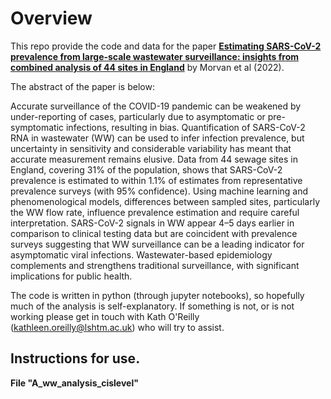 # Overview

This repo provide the code and data for the paper **[Estimating SARS-CoV-2 prevalence from large-scale wastewater surveillance: insights from combined analysis of 44 sites in England](https://www.researchsquare.com/article/rs-770963/v1)** by Morvan et al (2022).

The abstract of the paper is below:

Accurate surveillance of the COVID-19 pandemic can be weakened by under-reporting of cases, particularly due to asymptomatic or pre-symptomatic infections, resulting in bias. Quantification of SARS-CoV-2 RNA in wastewater (WW) can be used to infer infection prevalence, but uncertainty in sensitivity and considerable variability has meant that accurate measurement remains elusive. Data from 44 sewage sites in England, covering 31% of the population, shows that SARS-CoV-2 prevalence is estimated to within 1.1% of estimates from representative prevalence surveys (with 95% confidence). Using machine learning and phenomenological models, differences between sampled sites, particularly the WW flow rate, influence prevalence estimation and require careful interpretation. SARS-CoV-2 signals in WW appear 4–5 days earlier in comparison to clinical testing data but are coincident with prevalence surveys suggesting that WW surveillance can be a leading indicator for asymptomatic viral infections. Wastewater-based epidemiology complements and strengthens traditional surveillance, with significant implications for public health.

The code is written in python (through jupyter notebooks), so hopefully much of the analysis is self-explanatory. If something is not, or is not working please get in touch with Kath O'Reilly (kathleen.oreilly@lshtm.ac.uk) who will try to assist.

## Instructions for use.

**File "A_ww_analysis_cislevel"** 


